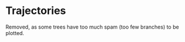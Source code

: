 Trajectories
============

Removed, as some trees have too much spam (too few branches) to be plotted.
